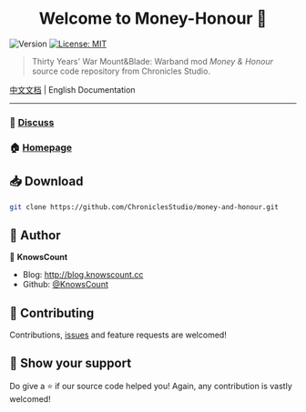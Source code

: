 <h1 align="center">Welcome to Money-Honour 👋</h1>
<p>
  <img alt="Version" src="https://img.shields.io/badge/version-v0.1.2-blue.svg?cacheSeconds=2592000" />
  <a href="https://github.com/ChroniclesStudio/money-and-honour/blob/master/LICENSE" target="_blank">
    <img alt="License: MIT" src="https://img.shields.io/badge/License-MIT-yellow.svg" />
  </a>
</p>

> Thirty Years' War Mount&Blade: Warband mod _Money & Honour_ source code repository from Chronicles Studio.

[中文文档](./README.md) | English Documentation

---

### 💬 [Discuss](http://bbs.chronicles.cc/t/money-honour)

### 🏠 [Homepage](https://github.com/ChroniclesStudio/money-and-honour)

## 📥 Download

```sh
git clone https://github.com/ChroniclesStudio/money-and-honour.git
```

## 👥 Author

👤 **KnowsCount**

-   Blog: http://blog.knowscount.cc
-   Github: [@KnowsCount](https://github.com/KnowsCount)

## 🤝 Contributing

Contributions, [issues](https://github.com/ChroniclesStudio/money-and-honour/issues) and feature requests are welcomed!<br />

## 🎉 Show your support

Do give a ⭐️ if our source code helped you! Again, any contribution is vastly welcomed!
